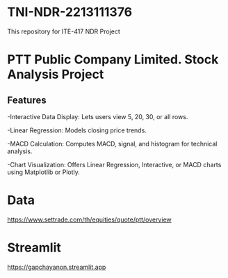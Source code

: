 # TNI-NDR-2213111376
This repository for ITE-417 NDR Project

# PTT Public Company Limited. Stock Analysis Project

## Features

  -Interactive Data Display: Lets users view 5, 20, 30, or all rows. 
  
  -Linear Regression: Models closing price trends.
  
  -MACD Calculation: Computes MACD, signal, and histogram for technical analysis.
  
  -Chart Visualization: Offers Linear Regression, Interactive, or MACD charts using Matplotlib or Plotly.
  


# Data
https://www.settrade.com/th/equities/quote/ptt/overview

# Streamlit
https://gapchayanon.streamlit.app
